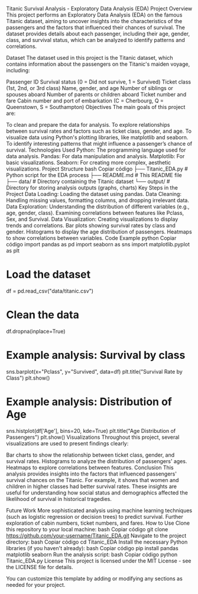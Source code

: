 Titanic Survival Analysis - Exploratory Data Analysis (EDA)
Project Overview
This project performs an Exploratory Data Analysis (EDA) on the famous Titanic dataset, aiming to uncover insights into the characteristics of the passengers and the factors that influenced their chances of survival. The dataset provides details about each passenger, including their age, gender, class, and survival status, which can be analyzed to identify patterns and correlations.

Dataset
The dataset used in this project is the Titanic dataset, which contains information about the passengers on the Titanic's maiden voyage, including:

Passenger ID
Survival status (0 = Did not survive, 1 = Survived)
Ticket class (1st, 2nd, or 3rd class)
Name, gender, and age
Number of siblings or spouses aboard
Number of parents or children aboard
Ticket number and fare
Cabin number and port of embarkation (C = Cherbourg, Q = Queenstown, S = Southampton)
Objectives
The main goals of this project are:

To clean and prepare the data for analysis.
To explore relationships between survival rates and factors such as ticket class, gender, and age.
To visualize data using Python's plotting libraries, like matplotlib and seaborn.
To identify interesting patterns that might influence a passenger’s chance of survival.
Technologies Used
Python: The programming language used for data analysis.
Pandas: For data manipulation and analysis.
Matplotlib: For basic visualizations.
Seaborn: For creating more complex, aesthetic visualizations.
Project Structure
bash
Copiar código
├── Titanic_EDA.py            # Python script for the EDA process
├── README.md                 # This README file
├── data/                     # Directory containing the Titanic dataset
└── output/                   # Directory for storing analysis outputs (graphs, charts)
Key Steps in the Project
Data Loading: Loading the dataset using pandas.
Data Cleaning: Handling missing values, formatting columns, and dropping irrelevant data.
Data Exploration:
Understanding the distribution of different variables (e.g., age, gender, class).
Examining correlations between features like Pclass, Sex, and Survival.
Data Visualization: Creating visualizations to display trends and correlations.
Bar plots showing survival rates by class and gender.
Histograms to display the age distribution of passengers.
Heatmaps to show correlations between variables.
Code Example
python
Copiar código
import pandas as pd
import seaborn as sns
import matplotlib.pyplot as plt

# Load the dataset
df = pd.read_csv("data/titanic.csv")

# Clean the data
df.dropna(inplace=True)

# Example analysis: Survival by class
sns.barplot(x="Pclass", y="Survived", data=df)
plt.title("Survival Rate by Class")
plt.show()

# Example analysis: Distribution of Age
sns.histplot(df['Age'], bins=20, kde=True)
plt.title("Age Distribution of Passengers")
plt.show()
Visualizations
Throughout this project, several visualizations are used to present findings clearly:

Bar charts to show the relationship between ticket class, gender, and survival rates.
Histograms to analyze the distribution of passengers' ages.
Heatmaps to explore correlations between features.
Conclusion
This analysis provides insights into the factors that influenced passengers' survival chances on the Titanic. For example, it shows that women and children in higher classes had better survival rates. These insights are useful for understanding how social status and demographics affected the likelihood of survival in historical tragedies.

Future Work
More sophisticated analysis using machine learning techniques (such as logistic regression or decision trees) to predict survival.
Further exploration of cabin numbers, ticket numbers, and fares.
How to Use
Clone this repository to your local machine:
bash
Copiar código
git clone https://github.com/your-username/Titanic_EDA.git
Navigate to the project directory:
bash
Copiar código
cd Titanic_EDA
Install the necessary Python libraries (if you haven't already):
bash
Copiar código
pip install pandas matplotlib seaborn
Run the analysis script:
bash
Copiar código
python Titanic_EDA.py
License
This project is licensed under the MIT License - see the LICENSE file for details.

You can customize this template by adding or modifying any sections as needed for your project.
